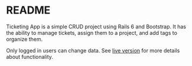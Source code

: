 # README

Ticketing App is a simple CRUD project using Rails 6 and Bootstrap. It has the
ability to manage tickets, assign them to a project, and add tags to organize
them.

Only logged in users can change data. See [live
version](https://fierce-depths-60125.herokuapp.com/) for more details about
functionality.
